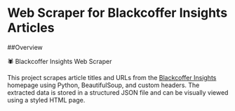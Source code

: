 # Web Scraper for Blackcoffer Insights Articles
##Overview

🕷️ Blackcoffer Insights Web Scraper

This project scrapes article titles and URLs from the [Blackcoffer Insights](https://insights.blackcoffer.com/) homepage using Python, BeautifulSoup, and custom headers. The extracted data is stored in a structured JSON file and can be visually viewed using a styled HTML page.
